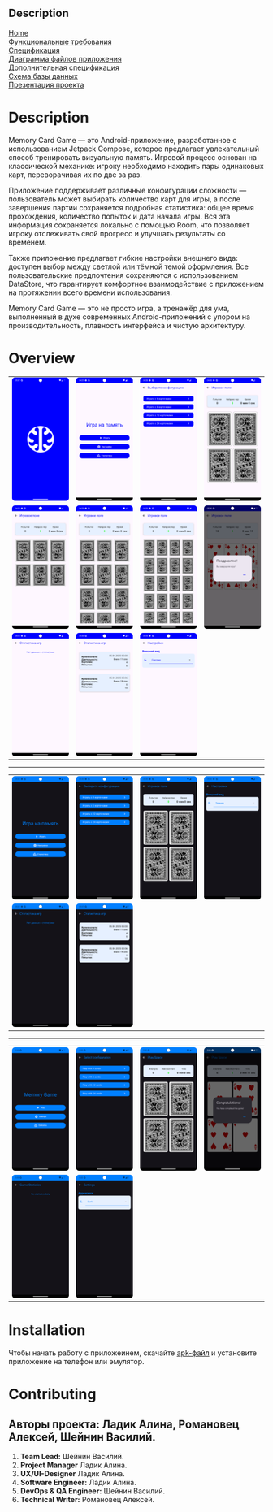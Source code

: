 ## Description

[Home](index.md)    
[Функциональные требования](functionalRequirements.md)  
[Спецификация](specification.md)  
[Диаграмма файлов приложения](filesSchema.md)   
[Дополнительная спецификация](dopSpecification.md)  
[Схема базы данных](databaseSchema.md)          
[Презентация проекта](projectPresentation.md)       

# Description

Memory Card Game — это Android-приложение, разработанное с использованием Jetpack Compose, которое предлагает увлекательный способ тренировать визуальную память. Игровой процесс основан на классической механике: игроку необходимо находить пары одинаковых карт, переворачивая их по две за раз.

Приложение поддерживает различные конфигурации сложности — пользователь может выбирать количество карт для игры, а после завершения партии сохраняется подробная статистика: общее время прохождения, количество попыток и дата начала игры. Вся эта информация сохраняется локально с помощью Room, что позволяет игроку отслеживать свой прогресс и улучшать результаты со временем.

Также приложение предлагает гибкие настройки внешнего вида: доступен выбор между светлой или тёмной темой оформления. Все пользовательские предпочтения сохраняются с использованием DataStore, что гарантирует комфортное взаимодействие с приложением на протяжении всего времени использования.

Memory Card Game — это не просто игра, а тренажёр для ума, выполненный в духе современных Android-приложений с упором на производительность, плавность интерфейса и чистую архитектуру.

# Overview
<table>
  <tr>
    <td><img src="https://github.com/fpmi-pmvs2025/pmvs12b-lab8-capricorn/blob/d5131407b6bc47a4c3687d1e573d50d6a05bacad/imgs/Screenshot_20250405_080756.png?raw=true" width="200" style="display: inline" /></td>
    <td><img src="https://github.com/fpmi-pmvs2025/pmvs12b-lab8-capricorn/blob/d5131407b6bc47a4c3687d1e573d50d6a05bacad/imgs/Screenshot_20250405_075800.png?raw=true" width="200" style="display: inline" /></td>
<td><img src="https://github.com/fpmi-pmvs2025/pmvs12b-lab8-capricorn/blob/d5131407b6bc47a4c3687d1e573d50d6a05bacad/imgs/Screenshot_20250405_075825.png?raw=true" width="200" style="display: inline" /></td>
<td><img src="https://github.com/fpmi-pmvs2025/pmvs12b-lab8-capricorn/blob/d5131407b6bc47a4c3687d1e573d50d6a05bacad/imgs/Screenshot_20250405_075859.png?raw=true" width="200" style="display: inline" /></td>


  </tr>
  <tr>
<td><img src="https://github.com/fpmi-pmvs2025/pmvs12b-lab8-capricorn/blob/d5131407b6bc47a4c3687d1e573d50d6a05bacad/imgs/Screenshot_20250405_075847.png?raw=true" width="200" style="display: inline" /></td>
<td><img src="https://github.com/fpmi-pmvs2025/pmvs12b-lab8-capricorn/blob/d5131407b6bc47a4c3687d1e573d50d6a05bacad/imgs/Screenshot_20250405_075917.png?raw=true" width="200" style="display: inline" /></td>
<td><img src="https://github.com/fpmi-pmvs2025/pmvs12b-lab8-capricorn/blob/d5131407b6bc47a4c3687d1e573d50d6a05bacad/imgs/Screenshot_20250405_075928.png?raw=true" width="200" style="display: inline" /></td>
<td><img src="https://github.com/fpmi-pmvs2025/pmvs12b-lab8-capricorn/blob/d5131407b6bc47a4c3687d1e573d50d6a05bacad/imgs/Screenshot_20250405_080654.png?raw=true" width="200" style="display: inline" /></td>


  </tr>

  <tr>
<td><img src="https://github.com/fpmi-pmvs2025/pmvs12b-lab8-capricorn/blob/d5131407b6bc47a4c3687d1e573d50d6a05bacad/imgs/Screenshot_20250405_080002.png?raw=true"  width="200" style="display: inline" /></td>
<td><img src="https://github.com/fpmi-pmvs2025/pmvs12b-lab8-capricorn/blob/d5131407b6bc47a4c3687d1e573d50d6a05bacad/imgs/Screenshot_20250405_080708.png?raw=true" width="200" style="display: inline" /></td>
<td><img src="https://github.com/fpmi-pmvs2025/pmvs12b-lab8-capricorn/blob/d5131407b6bc47a4c3687d1e573d50d6a05bacad/imgs/Screenshot_20250405_075941.png?raw=true" width="200" style="display: inline" /></td>

  </tr>

  
</table>

___

<table>
  <tr>
    <td><img src="https://github.com/fpmi-pmvs2025/pmvs12b-lab8-capricorn/blob/d5131407b6bc47a4c3687d1e573d50d6a05bacad/imgs/Screenshot_20250405_080028.png?raw=true" width="200" style="display: inline" /></td>
<td><img src="https://github.com/fpmi-pmvs2025/pmvs12b-lab8-capricorn/blob/d5131407b6bc47a4c3687d1e573d50d6a05bacad/imgs/Screenshot_20250405_080047.png?raw=true" width="200" style="display: inline" /></td>
<td><img src="https://github.com/fpmi-pmvs2025/pmvs12b-lab8-capricorn/blob/d5131407b6bc47a4c3687d1e573d50d6a05bacad/imgs/Screenshot_20250405_080056.png?raw=true" width="200" style="display: inline" /></td>
<td><img src="https://github.com/fpmi-pmvs2025/pmvs12b-lab8-capricorn/blob/d5131407b6bc47a4c3687d1e573d50d6a05bacad/imgs/Screenshot_20250405_080109.png?raw=true" width="200" style="display: inline" /></td>



  </tr>
  <tr>
<td><img src="https://github.com/fpmi-pmvs2025/pmvs12b-lab8-capricorn/blob/d5131407b6bc47a4c3687d1e573d50d6a05bacad/imgs/Screenshot_20250405_080119.png?raw=true" width="200" style="display: inline" /></td>
<td><img src="https://github.com/fpmi-pmvs2025/pmvs12b-lab8-capricorn/blob/d5131407b6bc47a4c3687d1e573d50d6a05bacad/imgs/Screenshot_20250405_080729.png?raw=true" width="200" style="display: inline" /></td>
  </tr>
</table>

___

<table>
  <tr>
<td><img src="https://github.com/fpmi-pmvs2025/pmvs12b-lab8-capricorn/blob/d5131407b6bc47a4c3687d1e573d50d6a05bacad/imgs/Screenshot_20250405_080254.png?raw=true" width="200" style="display: inline" /></td>
<td><img src="https://github.com/fpmi-pmvs2025/pmvs12b-lab8-capricorn/blob/d5131407b6bc47a4c3687d1e573d50d6a05bacad/imgs/Screenshot_20250405_080326.png?raw=true" width="200" style="display: inline" /></td>
<td><img src="https://github.com/fpmi-pmvs2025/pmvs12b-lab8-capricorn/blob/d5131407b6bc47a4c3687d1e573d50d6a05bacad/imgs/Screenshot_20250405_080338.png?raw=true" width="200" style="display: inline" /></td>
<td><img src="https://github.com/fpmi-pmvs2025/pmvs12b-lab8-capricorn/blob/d5131407b6bc47a4c3687d1e573d50d6a05bacad/imgs/Screenshot_20250405_080431.png?raw=true" width="200" style="display: inline" /></td>


  </tr>
  <tr>
<td><img src="https://github.com/fpmi-pmvs2025/pmvs12b-lab8-capricorn/blob/d5131407b6bc47a4c3687d1e573d50d6a05bacad/imgs/Screenshot_20250405_080403.png?raw=true" width="200" style="display: inline" /></td>
<td><img src="https://github.com/fpmi-pmvs2025/pmvs12b-lab8-capricorn/blob/d5131407b6bc47a4c3687d1e573d50d6a05bacad/imgs/Screenshot_20250405_080352.png?raw=true" width="200" style="display: inline" /></td>
  </tr>
</table>


# Installation
Чтобы начать работу с приложеинем, скачайте [apk-файл](https://github.com/fpmi-pmvs2025/pmvs12b-lab8-capricorn/blob/159e7c67d2ed62355c02ad6c03951f22f60026ca/app-release.apk) и установите приложение на телефон или эмулятор.


# Contributing
## Авторы проекта: **Ладик Алина, Романовец Алексей, Шейнин Василий.**

1. **Team Lead:** Шейнин Василий.
2. **Project Manager** Ладик Алина.
3. **UX/UI-Designer** Ладик Алина.
4. **Software Engineer:** Ладик Алина.
5. **DevOps & QA Engineer:** Шейнин Василий.
6. **Technical Writer:** Романовец Алексей.
